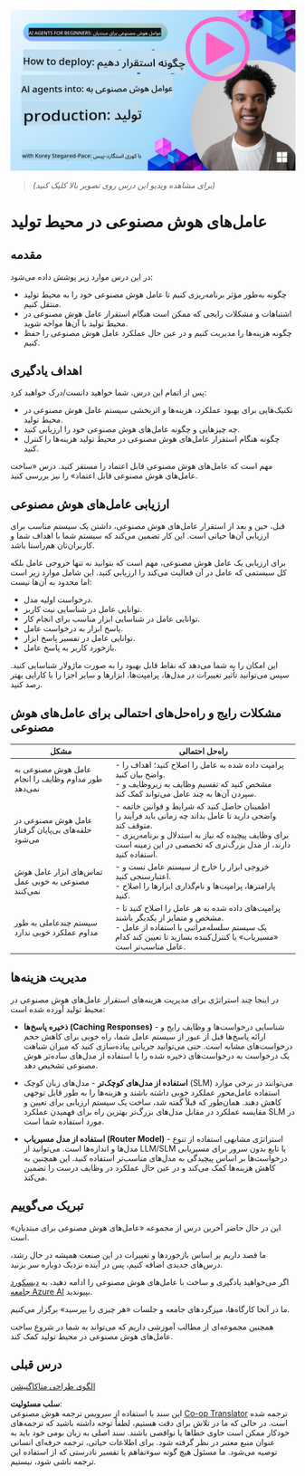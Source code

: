 <!--
CO_OP_TRANSLATOR_METADATA:
{
  "original_hash": "1ad5de6a6388d02c145a92dd04358bab",
  "translation_date": "2025-07-12T13:35:15+00:00",
  "source_file": "10-ai-agents-production/README.md",
  "language_code": "fa"
}
-->
[![AI Agents In Production](../../../translated_images/lesson-10-thumbnail.2b79a30773db093e0b4fb47aaa618069e0afb4745fad4836526cf51df87f9ac9.fa.png)](https://youtu.be/l4TP6IyJxmQ?si=IvCW3cbw0NJ2mUMV)

> _(برای مشاهده ویدیو این درس روی تصویر بالا کلیک کنید)_
# عامل‌های هوش مصنوعی در محیط تولید

## مقدمه

در این درس موارد زیر پوشش داده می‌شود:

- چگونه به‌طور مؤثر برنامه‌ریزی کنیم تا عامل هوش مصنوعی خود را به محیط تولید منتقل کنیم.
- اشتباهات و مشکلات رایجی که ممکن است هنگام استقرار عامل هوش مصنوعی در محیط تولید با آن‌ها مواجه شوید.
- چگونه هزینه‌ها را مدیریت کنیم و در عین حال عملکرد عامل هوش مصنوعی را حفظ کنیم.

## اهداف یادگیری

پس از اتمام این درس، شما خواهید دانست/درک خواهید کرد:

- تکنیک‌هایی برای بهبود عملکرد، هزینه‌ها و اثربخشی سیستم عامل هوش مصنوعی در محیط تولید.
- چه چیزهایی و چگونه عامل‌های هوش مصنوعی خود را ارزیابی کنید.
- چگونه هنگام استقرار عامل‌های هوش مصنوعی در محیط تولید هزینه‌ها را کنترل کنید.

مهم است که عامل‌های هوش مصنوعی قابل اعتماد را مستقر کنید. درس «ساخت عامل‌های هوش مصنوعی قابل اعتماد» را نیز بررسی کنید.

## ارزیابی عامل‌های هوش مصنوعی

قبل، حین و بعد از استقرار عامل‌های هوش مصنوعی، داشتن یک سیستم مناسب برای ارزیابی آن‌ها حیاتی است. این کار تضمین می‌کند که سیستم شما با اهداف شما و کاربران‌تان هم‌راستا باشد.

برای ارزیابی یک عامل هوش مصنوعی، مهم است که بتوانید نه تنها خروجی عامل بلکه کل سیستمی که عامل در آن فعالیت می‌کند را ارزیابی کنید. این شامل موارد زیر است اما محدود به آن‌ها نیست:

- درخواست اولیه مدل.
- توانایی عامل در شناسایی نیت کاربر.
- توانایی عامل در شناسایی ابزار مناسب برای انجام کار.
- پاسخ ابزار به درخواست عامل.
- توانایی عامل در تفسیر پاسخ ابزار.
- بازخورد کاربر به پاسخ عامل.

این امکان را به شما می‌دهد که نقاط قابل بهبود را به صورت ماژولار شناسایی کنید. سپس می‌توانید تأثیر تغییرات در مدل‌ها، پرامپت‌ها، ابزارها و سایر اجزا را با کارایی بهتر رصد کنید.

## مشکلات رایج و راه‌حل‌های احتمالی برای عامل‌های هوش مصنوعی

| **مشکل**                                      | **راه‌حل احتمالی**                                                                                                                                                                                                     |
| ---------------------------------------------- | -------------------------------------------------------------------------------------------------------------------------------------------------------------------------------------------------------------------------- |
| عامل هوش مصنوعی به طور مداوم وظایف را انجام نمی‌دهد     | - پرامپت داده شده به عامل را اصلاح کنید؛ اهداف را واضح بیان کنید.<br>- مشخص کنید که تقسیم وظایف به زیروظایف و سپردن آن‌ها به چند عامل می‌تواند کمک کند.                                                      |
| عامل هوش مصنوعی در حلقه‌های بی‌پایان گرفتار می‌شود         | - اطمینان حاصل کنید که شرایط و قوانین خاتمه واضحی دارید تا عامل بداند چه زمانی باید فرآیند را متوقف کند.<br>- برای وظایف پیچیده که نیاز به استدلال و برنامه‌ریزی دارند، از مدل بزرگ‌تری که تخصصی در این زمینه است استفاده کنید. |
| تماس‌های ابزار عامل هوش مصنوعی به خوبی عمل نمی‌کنند    | - خروجی ابزار را خارج از سیستم عامل تست و اعتبارسنجی کنید.<br>- پارامترها، پرامپت‌ها و نام‌گذاری ابزارها را اصلاح کنید.                                                                                        |
| سیستم چندعاملی به طور مداوم عملکرد خوبی ندارد | - پرامپت‌های داده شده به هر عامل را اصلاح کنید تا مشخص و متمایز از یکدیگر باشند.<br>- یک سیستم سلسله‌مراتبی با استفاده از عامل «مسیر‌یاب» یا کنترل‌کننده بسازید تا تعیین کند کدام عامل مناسب‌تر است.         |

## مدیریت هزینه‌ها

در اینجا چند استراتژی برای مدیریت هزینه‌های استقرار عامل‌های هوش مصنوعی در محیط تولید آورده شده است:

- **ذخیره پاسخ‌ها (Caching Responses)** - شناسایی درخواست‌ها و وظایف رایج و ارائه پاسخ‌ها قبل از عبور از سیستم عامل شما، راه خوبی برای کاهش حجم درخواست‌های مشابه است. حتی می‌توانید جریانی پیاده‌سازی کنید که میزان شباهت یک درخواست به درخواست‌های ذخیره شده را با استفاده از مدل‌های ساده‌تر هوش مصنوعی تشخیص دهد.

- **استفاده از مدل‌های کوچک‌تر** - مدل‌های زبان کوچک (SLM) می‌توانند در برخی موارد استفاده عامل‌محور عملکرد خوبی داشته باشند و هزینه‌ها را به طور قابل توجهی کاهش دهند. همان‌طور که قبلاً گفته شد، ساخت یک سیستم ارزیابی برای تعیین و مقایسه عملکرد در مقابل مدل‌های بزرگ‌تر بهترین راه برای فهمیدن عملکرد SLM در مورد استفاده شما است.

- **استفاده از مدل مسیر‌یاب (Router Model)** - استراتژی مشابهی استفاده از تنوع مدل‌ها و اندازه‌ها است. می‌توانید از LLM/SLM یا تابع بدون سرور برای مسیریابی درخواست‌ها بر اساس پیچیدگی به مدل‌های مناسب‌تر استفاده کنید. این همچنین به کاهش هزینه‌ها کمک می‌کند و در عین حال عملکرد در وظایف درست را تضمین می‌کند.

## تبریک می‌گوییم

این در حال حاضر آخرین درس از مجموعه «عامل‌های هوش مصنوعی برای مبتدیان» است.

ما قصد داریم بر اساس بازخوردها و تغییرات در این صنعت همیشه در حال رشد، درس‌های جدیدی اضافه کنیم، پس در آینده نزدیک دوباره سر بزنید.

اگر می‌خواهید یادگیری و ساخت با عامل‌های هوش مصنوعی را ادامه دهید، به <a href="https://discord.gg/kzRShWzttr" target="_blank">دیسکورد جامعه Azure AI</a> بپیوندید.

ما در آنجا کارگاه‌ها، میزگردهای جامعه و جلسات «هر چیزی را بپرسید» برگزار می‌کنیم.

همچنین مجموعه‌ای از مطالب آموزشی داریم که می‌تواند به شما در شروع ساخت عامل‌های هوش مصنوعی در محیط تولید کمک کند.

## درس قبلی

[الگوی طراحی متاکاگنیشن](../09-metacognition/README.md)

**سلب مسئولیت**:  
این سند با استفاده از سرویس ترجمه هوش مصنوعی [Co-op Translator](https://github.com/Azure/co-op-translator) ترجمه شده است. در حالی که ما در تلاش برای دقت هستیم، لطفاً توجه داشته باشید که ترجمه‌های خودکار ممکن است حاوی خطاها یا نواقصی باشند. سند اصلی به زبان بومی خود باید به عنوان منبع معتبر در نظر گرفته شود. برای اطلاعات حیاتی، ترجمه حرفه‌ای انسانی توصیه می‌شود. ما مسئول هیچ گونه سوءتفاهم یا تفسیر نادرستی که از استفاده این ترجمه ناشی شود، نیستیم.